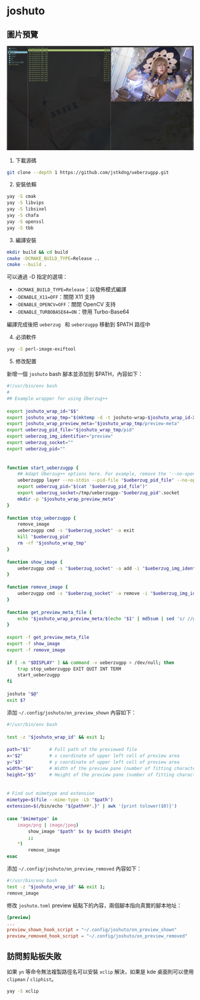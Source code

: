 # joshuto

## 圖片預覽

![joshuto預覽圖片](./image-20240702013117378.png)

1. 下載源碼

```bash
git clone --depth 1 https://github.com/jstkdng/ueberzugpp.git
```

2. 安裝依賴

```bash
yay -S cmak
yay -S libvips
yay -S libsixel
yay -S chafa
yay -S openssl
yay -S tbb
```

3. 編譯安裝

```bash
mkdir build && cd build
cmake -DCMAKE_BUILD_TYPE=Release ..
cmake --build .
```

可以通過 -D 指定的選項：

- `-DCMAKE_BUILD_TYPE=Release`：以發佈模式編譯
- `-DENABLE_X11=OFF`：關閉 X11 支持
- `-DENABLE_OPENCV=OFF`：關閉 OpenCV 支持
- `-DENABLE_TURBOBASE64=ON`：啓用 Turbo-Base64

編譯完成後把 `ueberzug ` 和 ` ueberzugpp ` 移動到 $PATH 路徑中

4. 必須軟件

```bash
yay -S perl-image-exiftool
```

5. 修改配置

新增一個 `joshuto` bash 腳本並添加到 $PATH，內容如下：

```bash
#!/usr/bin/env bash
#
## Example wrapper for using Überzug++

export joshuto_wrap_id="$$"
export joshuto_wrap_tmp="$(mktemp -d -t joshuto-wrap-$joshuto_wrap_id-XXXXXX)"
export joshuto_wrap_preview_meta="$joshuto_wrap_tmp/preview-meta"
export ueberzug_pid_file="$joshuto_wrap_tmp/pid"
export ueberzug_img_identifier="preview"
export ueberzug_socket=""
export ueberzug_pid=""


function start_ueberzugpp {
    ## Adapt Überzug++ options here. For example, remove the '--no-opencv' or set another output method.
    ueberzugpp layer --no-stdin --pid-file "$ueberzug_pid_file" --no-opencv &>/dev/null
    export ueberzug_pid="$(cat "$ueberzug_pid_file")"
    export ueberzug_socket=/tmp/ueberzugpp-"$ueberzug_pid".socket
    mkdir -p "$joshuto_wrap_preview_meta"
}

function stop_ueberzugpp {
    remove_image
    ueberzugpp cmd -s "$ueberzug_socket" -a exit
    kill "$ueberzug_pid"
    rm -rf "$joshuto_wrap_tmp"
}

function show_image {
    ueberzugpp cmd -s "$ueberzug_socket" -a add -i "$ueberzug_img_identifier" -x "$2" -y "$3" --max-width "$4" --max-height "$5" -f "$1" &>/dev/null
}

function remove_image {
    ueberzugpp cmd -s "$ueberzug_socket" -a remove -i "$ueberzug_img_identifier" &>/dev/null
}

function get_preview_meta_file {
    echo "$joshuto_wrap_preview_meta/$(echo "$1" | md5sum | sed 's/ //g')"
}

export -f get_preview_meta_file
export -f show_image
export -f remove_image
 
if [ -n "$DISPLAY" ] && command -v ueberzugpp > /dev/null; then
    trap stop_ueberzugpp EXIT QUIT INT TERM
    start_ueberzugpp
fi

joshuto "$@"
exit $?
```

添加 `~/.config/joshuto/on_preview_shown` 內容如下：

```bash
#!/usr/bin/env bash

test -z "$joshuto_wrap_id" && exit 1;

path="$1"       # Full path of the previewed file
x="$2"          # x coordinate of upper left cell of preview area
y="$3"          # y coordinate of upper left cell of preview area
width="$4"      # Width of the preview pane (number of fitting characters)
height="$5"     # Height of the preview pane (number of fitting characters)


# Find out mimetype and extension
mimetype=$(file --mime-type -Lb "$path")
extension=$(/bin/echo "${path##*.}" | awk '{print tolower($0)}')

case "$mimetype" in
    image/png | image/jpeg)
        show_image "$path" $x $y $width $height
        ;;
    *)
        remove_image
esac
```

添加 `~/.config/joshuto/on_preview_removed` 內容如下：

```bash
#!/usr/bin/env bash
test -z "$joshuto_wrap_id" && exit 1;
remove_image
```

修改 `joshuto.toml` preview 結點下的內容，兩個腳本指向真實的腳本地址：

```toml
[preview]
...
preview_shown_hook_script = "~/.config/joshuto/on_preview_shown"
preview_removed_hook_script = "~/.config/joshuto/on_preview_removed"
```

## 訪問剪貼板失敗

如果 `yn` 等命令無法複製路徑名可以安裝 `xclip` 解決，如果是 kde 桌面則可以使用 `clipman` / `cliphist`。

```bash
yay -S xclip
```
